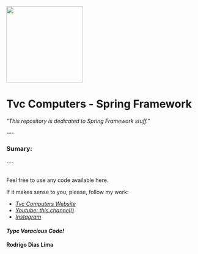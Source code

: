 <img src="https://encrypted-tbn0.gstatic.com/images?q=tbn:ANd9GcRz8fr0JIhnjUErpWmc4avPQwjCwzOxMWlcYrbAs4h1ecVi0iQdSO-KeYRCeFwI60H5yBQ&usqp=CAU" width="200">
<h1>Tvc Computers - Spring Framework</h1>

<em>"This repository is dedicated to Spring Framework stuff."</em>
<p>---</p>

<h3>Sumary:</h3>

<ul>

</ul>


<p>---</p>
<br>
Feel free to use any code available here.

If it makes sense to you, please, follow my work:
- <a href="https://www.tvvvvc.com/" ><em>Tvc Computers Website</em></a>
- <a href="https://www.youtube.com/channel/UCa7HpkUTNYhTpWNXb7VX-pg" ><em>Youtube: this.channel()</em></a>
- <a href="https://www.instagram.com/tvc_computers/" ><em>Instagram</em></a>

<h4><em>Type Voracious Code!</em></h4>
<h4>Rodrigo Dias Lima</h4>

